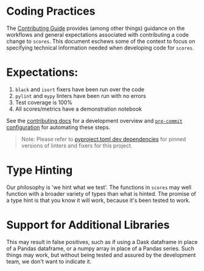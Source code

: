 # Coding Practices

The [Contributing Guide](contributing.md) provides (among other things) guidance on the workflows and general expectations associated with contributing a code change to `scores`. This document eschews some of the context to focus on specifying technical information needed when developing code for `scores`.

# Expectations:

1. `black` and `isort` fixers have been run over the code
2. `pylint` and `mypy` linters have been run with no errors
3. Test coverage is 100%
4. All scores/metrics have a demonstration notebook

See the [contributing docs](contributing.md) for a development overview and [`pre-commit` configuration](contributing.md#pre-commit) for automating these steps.

> Note: Please refer to [pyproject.toml dev dependencies](../pyproject.toml#L30) for pinned versions of linters and fixers for this project.

# Type Hinting

Our philosophy is 'we hint what we test'. The functions in `scores` may well function with a broader variety of types than what is hinted. The promise of a type hint is that you know it will work, because it's been tested to work.

# Support for Additional Libraries

This may result in false positives, such as if using a Dask dataframe in place of a Pandas dataframe, or a numpy array in place of a Pandas series. Such things may work, but without being tested and assured by the development team, we don't want to indicate it.
